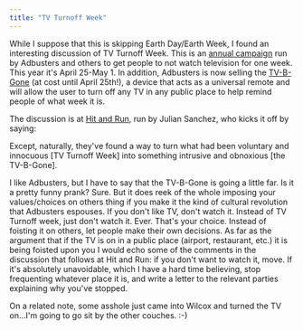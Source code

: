 ```yaml
---
title: "TV Turnoff Week"
---
```

While I suppose that this is skipping Earth Day/Earth Week, I found an
interesting discussion of TV Turnoff Week. This is an [annual
campaign](http://www.adbusters.org/metas/psycho/tvturnoff/) run by Adbusters
and others to get people to not watch television for one week. This year it's
April 25-May 1. In addition, Adbusters is now selling the
[TV-B-Gone](https://secure.adbusters.org/orders/tvbgone/) (at cost until April
25th!), a device that acts as a universal remote and will allow the user to
turn off any TV in any public place to help remind people of what week it is.


The discussion is at [Hit and
Run](http://www.reason.com/hitandrun/2005/04/idiot_vs_idiot.shtml), run by
Julian Sanchez, who kicks it off by saying:

Except, naturally, they've found a way to turn what had been voluntary and
innocuous [TV Turnoff Week] into something intrusive and obnoxious [the
TV-B-Gone].

I like Adbusters, but I have to say that the TV-B-Gone is going a little far.
Is it a pretty funny prank? Sure. But it does reek of the whole imposing your
values/choices on others thing if you make it the kind of cultural revolution
that Adbusters espouses. If you don't like TV, don't watch it. Instead of TV
Turnoff week, just don't watch it. Ever. That's your choice. Instead of
foisting it on others, let people make their own decisions. As far as the
argument that if the TV is on in a public place (airport, restaurant, etc.) it
is being foisted upon you I would echo some of the comments in the discussion
that follows at Hit and Run: if you don't want to watch it, move. If it's
absolutely unavoidable, which I have a hard time believing, stop frequenting
whatever place it is, and write a letter to the relevant parties explaining
why you've stopped.


On a related note, some asshole just came into Wilcox and turned the TV
on...I'm going to go sit by the other couches. :-)
